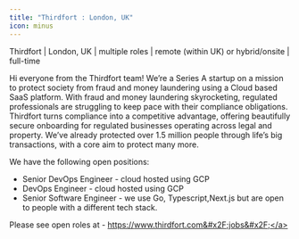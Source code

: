 ```yaml
---
title: "Thirdfort : London, UK"
icon: minus
---
```

Thirdfort | London, UK | multiple roles | remote (within UK) or hybrid&#x2F;onsite | full-time

Hi everyone from the Thirdfort team! We’re a Series A startup on a mission to protect society from fraud and money laundering using a Cloud based SaaS platform. With fraud and money laundering skyrocketing, regulated professionals are struggling to keep pace with their compliance obligations. Thirdfort turns compliance into a competitive advantage, offering beautifully secure onboarding for regulated businesses operating across legal and property. We’ve already protected over 1.5 million people through life’s big transactions, with a core aim to protect many more.

We have the following open positions:

- Senior DevOps Engineer - cloud hosted using GCP 
- DevOps Engineer - cloud hosted using GCP 
- Senior Software Engineer - we use Go, Typescript,Next.js but are open to people with a different tech stack.

Please see open roles at - <a href="https:&#x2F;&#x2F;www.thirdfort.com&#x2F;jobs&#x2F;" rel="nofollow">https:&#x2F;&#x2F;www.thirdfort.com&#x2F;jobs&#x2F;</a>
